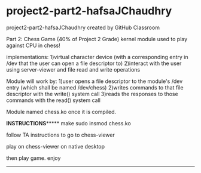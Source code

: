 # project2-part2-hafsaJChaudhry
project2-part2-hafsaJChaudhry created by GitHub Classroom

Part 2: Chess Game (40% of Project 2 Grade)
kernel module used to play against CPU in chess!

implementations:
1)virtual character device (with a corresponding entry in /dev that the user can open a file descriptor to)
2)interact with the user using server-viewer and file read and write operations

Module will work by: 
1)user opens a file descriptor to the module's /dev entry (which shall be named /dev/chess)
2)writes commands to that file descriptor with the write() system call
3)reads the responses to those commands with the read() system call

Module named chess.ko once it is compiled.


**********************INSTRUCTIONS***************************
make
sudo insmod chess.ko

follow TA instructions to go to chess-viewer

play on chess-viewer on native desktop

then play game. enjoy
*************************************************************
